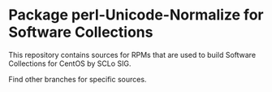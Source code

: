 # Package perl-Unicode-Normalize for Software Collections

This repository contains sources for RPMs that are used
to build Software Collections for CentOS by SCLo SIG.

Find other branches for specific sources.
